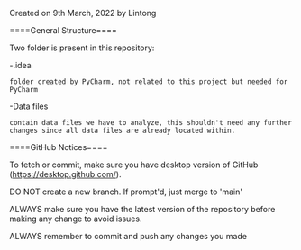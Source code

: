 Created on 9th March, 2022 by Lintong

====General Structure====

Two folder is present in this repository:

-.idea

    folder created by PyCharm, not related to this project but needed for PyCharm

-Data files

    contain data files we have to analyze, this shouldn't need any further changes since all data files are already located within.

====GitHub Notices====

To fetch or commit, make sure you have desktop version of GitHub (https://desktop.github.com/).

DO NOT create a new branch. If prompt'd, just merge to 'main'

ALWAYS make sure you have the latest version of the repository before making any change to avoid issues.

ALWAYS remember to commit and push any changes you made

